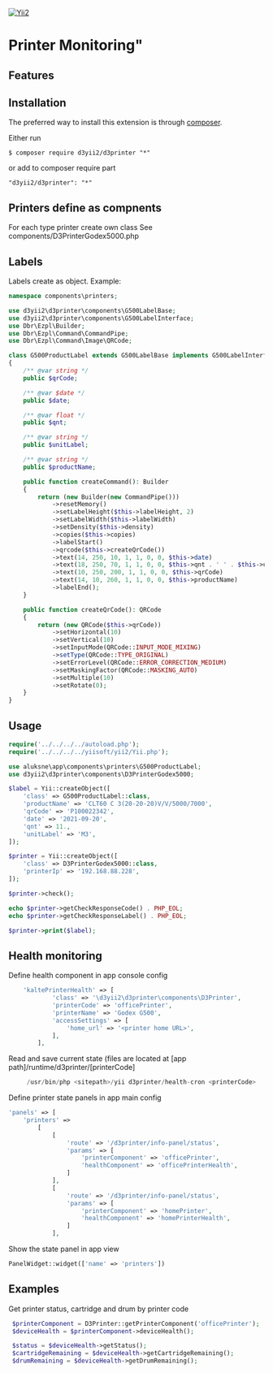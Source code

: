 [![Yii2](https://img.shields.io/badge/Powered_by-Yii_Framework-green.svg?style=flat)](https://www.yiiframework.com/)

# Printer Monitoring"

## Features

## Installation

The preferred way to install this extension is through [composer](http://getcomposer.org/download/).

Either run

```
$ composer require d3yii2/d3printer "*"
```

or add to composer require part 

```
"d3yii2/d3printer": "*"
```

## Printers define as compnents

For each type printer create own class
See components/D3PrinterGodex5000.php

## Labels
Labels create as object. Example:

```php
namespace components\printers;

use d3yii2\d3printer\components\G500LabelBase;
use d3yii2\d3printer\components\G500LabelInterface;
use Dbr\Ezpl\Builder;
use Dbr\Ezpl\Command\CommandPipe;
use Dbr\Ezpl\Command\Image\QRCode;

class G500ProductLabel extends G500LabelBase implements G500LabelInterface
{
    /** @var string */
    public $qrCode;

    /** @var $date */
    public $date;

    /** @var float */
    public $qnt;

    /** @var string */
    public $unitLabel;

    /** @var string */
    public $productName;

    public function createCommand(): Builder
    {
        return (new Builder(new CommandPipe()))
            ->resetMemory()
            ->setLabelHeight($this->labelHeight, 2)
            ->setLabelWidth($this->labelWidth)
            ->setDensity($this->density)
            ->copies($this->copies)
            ->labelStart()
            ->qrcode($this->createQrCode())
            ->text(14, 250, 10, 1, 1, 0, 0, $this->date)
            ->text(18, 250, 70, 1, 1, 0, 0, $this->qnt . ' ' . $this->unitLabel)
            ->text(10, 250, 200, 1, 1, 0, 0, $this->qrCode)
            ->text(14, 10, 260, 1, 1, 0, 0, $this->productName)
            ->labelEnd();
    }

    public function createQrCode(): QRCode
    {
        return (new QRCode($this->qrCode))
            ->setHorizontal(10)
            ->setVertical(10)
            ->setInputMode(QRCode::INPUT_MODE_MIXING)
            ->setType(QRCode::TYPE_ORIGINAL)
            ->setErrorLevel(QRCode::ERROR_CORRECTION_MEDIUM)
            ->setMaskingFactor(QRCode::MASKING_AUTO)
            ->setMultiple(10)
            ->setRotate(0);
    }
}
```

## Usage

```php 
require('../../../../autoload.php');
require('../../../../yiisoft/yii2/Yii.php');

use aluksne\app\components\printers\G500ProductLabel;
use d3yii2\d3printer\components\D3PrinterGodex5000;

$label = Yii::createObject([
    'class' => G500ProductLabel::class,
    'productName' => 'CLT60 C 3(20-20-20)V/V/5000/7000',
    'qrCode' => 'P100022342',
    'date' => '2021-09-20',
    'qnt' => 11.,
    'unitLabel' => 'M3',
]);

$printer = Yii::createObject([
    'class' => D3PrinterGodex5000::class,
    'printerIp' => '192.168.88.228',
]);

$printer->check();

echo $printer->getCheckResponseCode() . PHP_EOL;
echo $printer->getCheckResponseLabel() . PHP_EOL;

$printer->print($label);
```
## Health monitoring 
Define health component in app console config
```php
    'kaltePrinterHealth' => [
            'class' => '\d3yii2\d3printer\components\D3Printer',
            'printerCode' => 'officePrinter',
            'printerName' => 'Godex G500',
            'accessSettings' => [
                'home_url' => '<printer home URL>',
            ],
        ],
```
Read and save current state (files are located at [app path]/runtime/d3printer/[printerCode]
```php
     /usr/bin/php <sitepath>/yii d3printer/health-cron <printerCode>
```

Define printer state panels in app main config
```php
'panels' => [
    'printers' =>
        [
            [
                'route' => '/d3printer/info-panel/status',
                'params' => [
                    'printerComponent' => 'officePrinter',
                    'healthComponent' => 'officePrinterHealth',
                ]
            ],
            [
                'route' => '/d3printer/info-panel/status',
                'params' => [
                    'printerComponent' => 'homePrinter',
                    'healthComponent' => 'homePrinterHealth',
                ]
            ],
```
Show the state panel in app view 

```php
PanelWidget::widget(['name' => 'printers'])
```

## Examples
Get printer status, cartridge and drum by printer code
```php
 $printerComponent = D3Printer::getPrinterComponent('officePrinter');
 $deviceHealth = $printerComponent->deviceHealth();

 $status = $deviceHealth->getStatus();
 $cartridgeRemaining = $deviceHealth->getCartridgeRemaining();
 $drumRemaining = $deviceHealth->getDrumRemaining();
```
